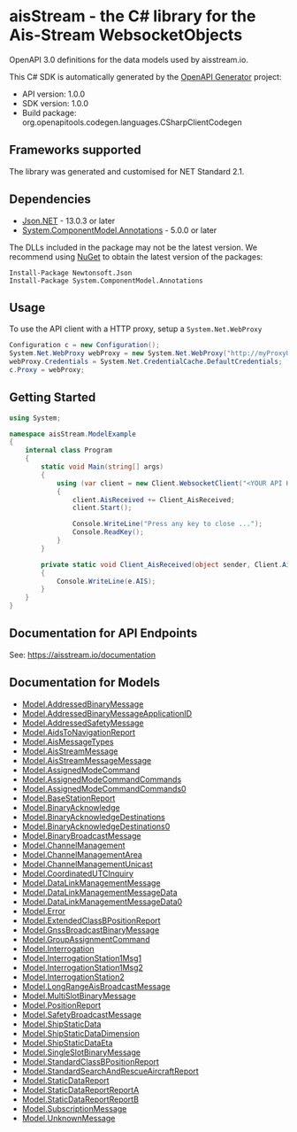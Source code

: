 # aisStream - the C# library for the Ais-Stream WebsocketObjects

OpenAPI 3.0 definitions for the data models used by aisstream.io.

This C# SDK is automatically generated by the [OpenAPI Generator](https://openapi-generator.tech) project:

- API version: 1.0.0
- SDK version: 1.0.0
- Build package: org.openapitools.codegen.languages.CSharpClientCodegen

<a id="frameworks-supported"></a>
## Frameworks supported
The library was generated and customised for NET Standard 2.1.

<a id="dependencies"></a>
## Dependencies

- [Json.NET](https://www.nuget.org/packages/Newtonsoft.Json/) - 13.0.3 or later
- [System.ComponentModel.Annotations](https://www.nuget.org/packages/System.ComponentModel.Annotations) - 5.0.0 or later

The DLLs included in the package may not be the latest version. We recommend using [NuGet](https://docs.nuget.org/consume/installing-nuget) to obtain the latest version of the packages:
```
Install-Package Newtonsoft.Json
Install-Package System.ComponentModel.Annotations
```

<a id="usage"></a>
## Usage

To use the API client with a HTTP proxy, setup a `System.Net.WebProxy`
```csharp
Configuration c = new Configuration();
System.Net.WebProxy webProxy = new System.Net.WebProxy("http://myProxyUrl:80/");
webProxy.Credentials = System.Net.CredentialCache.DefaultCredentials;
c.Proxy = webProxy;
```

<a id="getting-started"></a>
## Getting Started

```csharp
using System;

namespace aisStream.ModelExample
{
    internal class Program
    {
        static void Main(string[] args)
        {
            using (var client = new Client.WebsocketClient("<YOUR API KEY>", new Client.GeoBoundingBox(new Client.GeoCoordinate(-11.0, 178.0), new Client.GeoCoordinate(30.0, 74.0))))
            {
                client.AisReceived += Client_AisReceived;
                client.Start();

                Console.WriteLine("Press any key to close ...");
                Console.ReadKey();
            }
        }

        private static void Client_AisReceived(object sender, Client.AisReceivedEventArgs e)
        {
            Console.WriteLine(e.AIS);
        }
    }
}
```

<a id="documentation-for-api-endpoints"></a>
## Documentation for API Endpoints

See: https://aisstream.io/documentation


<a id="documentation-for-models"></a>
## Documentation for Models

 - [Model.AddressedBinaryMessage](docs/AddressedBinaryMessage.md)
 - [Model.AddressedBinaryMessageApplicationID](docs/AddressedBinaryMessageApplicationID.md)
 - [Model.AddressedSafetyMessage](docs/AddressedSafetyMessage.md)
 - [Model.AidsToNavigationReport](docs/AidsToNavigationReport.md)
 - [Model.AisMessageTypes](docs/AisMessageTypes.md)
 - [Model.AisStreamMessage](docs/AisStreamMessage.md)
 - [Model.AisStreamMessageMessage](docs/AisStreamMessageMessage.md)
 - [Model.AssignedModeCommand](docs/AssignedModeCommand.md)
 - [Model.AssignedModeCommandCommands](docs/AssignedModeCommandCommands.md)
 - [Model.AssignedModeCommandCommands0](docs/AssignedModeCommandCommands0.md)
 - [Model.BaseStationReport](docs/BaseStationReport.md)
 - [Model.BinaryAcknowledge](docs/BinaryAcknowledge.md)
 - [Model.BinaryAcknowledgeDestinations](docs/BinaryAcknowledgeDestinations.md)
 - [Model.BinaryAcknowledgeDestinations0](docs/BinaryAcknowledgeDestinations0.md)
 - [Model.BinaryBroadcastMessage](docs/BinaryBroadcastMessage.md)
 - [Model.ChannelManagement](docs/ChannelManagement.md)
 - [Model.ChannelManagementArea](docs/ChannelManagementArea.md)
 - [Model.ChannelManagementUnicast](docs/ChannelManagementUnicast.md)
 - [Model.CoordinatedUTCInquiry](docs/CoordinatedUTCInquiry.md)
 - [Model.DataLinkManagementMessage](docs/DataLinkManagementMessage.md)
 - [Model.DataLinkManagementMessageData](docs/DataLinkManagementMessageData.md)
 - [Model.DataLinkManagementMessageData0](docs/DataLinkManagementMessageData0.md)
 - [Model.Error](docs/Error.md)
 - [Model.ExtendedClassBPositionReport](docs/ExtendedClassBPositionReport.md)
 - [Model.GnssBroadcastBinaryMessage](docs/GnssBroadcastBinaryMessage.md)
 - [Model.GroupAssignmentCommand](docs/GroupAssignmentCommand.md)
 - [Model.Interrogation](docs/Interrogation.md)
 - [Model.InterrogationStation1Msg1](docs/InterrogationStation1Msg1.md)
 - [Model.InterrogationStation1Msg2](docs/InterrogationStation1Msg2.md)
 - [Model.InterrogationStation2](docs/InterrogationStation2.md)
 - [Model.LongRangeAisBroadcastMessage](docs/LongRangeAisBroadcastMessage.md)
 - [Model.MultiSlotBinaryMessage](docs/MultiSlotBinaryMessage.md)
 - [Model.PositionReport](docs/PositionReport.md)
 - [Model.SafetyBroadcastMessage](docs/SafetyBroadcastMessage.md)
 - [Model.ShipStaticData](docs/ShipStaticData.md)
 - [Model.ShipStaticDataDimension](docs/ShipStaticDataDimension.md)
 - [Model.ShipStaticDataEta](docs/ShipStaticDataEta.md)
 - [Model.SingleSlotBinaryMessage](docs/SingleSlotBinaryMessage.md)
 - [Model.StandardClassBPositionReport](docs/StandardClassBPositionReport.md)
 - [Model.StandardSearchAndRescueAircraftReport](docs/StandardSearchAndRescueAircraftReport.md)
 - [Model.StaticDataReport](docs/StaticDataReport.md)
 - [Model.StaticDataReportReportA](docs/StaticDataReportReportA.md)
 - [Model.StaticDataReportReportB](docs/StaticDataReportReportB.md)
 - [Model.SubscriptionMessage](docs/SubscriptionMessage.md)
 - [Model.UnknownMessage](docs/UnknownMessage.md)
